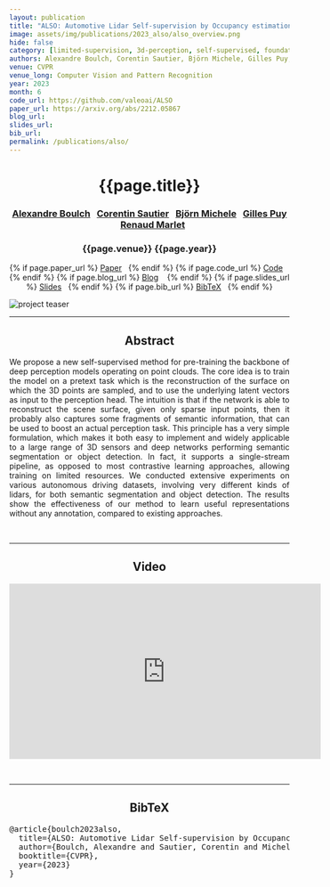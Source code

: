```yaml
---
layout: publication
title: "ALSO: Automotive Lidar Self-supervision by Occupancy estimation" 
image: assets/img/publications/2023_also/also_overview.png
hide: false
category: [limited-supervision, 3d-perception, self-supervised, foundation]
authors: Alexandre Boulch, Corentin Sautier, Björn Michele, Gilles Puy, Renaud Marlet
venue: CVPR
venue_long: Computer Vision and Pattern Recognition
year: 2023
month: 6
code_url: https://github.com/valeoai/ALSO 
paper_url: https://arxiv.org/abs/2212.05867
blog_url: 
slides_url: 
bib_url: 
permalink: /publications/also/
---
```


<h1 align="center"> {{page.title}} </h1>
<!-- Simple call of authors -->
<!-- <h3 align="center"> {{page.authors}} </h3> -->
<!-- Alternatively you can add links to author pages -->
<h3 align="center"> 
<a href="https://boulch.eu/">Alexandre Boulch</a>&nbsp;&nbsp;
<a href="https://scholar.google.com/citations?user=xYDkHEsAAAAJ&hl=en&oi=ao">Corentin Sautier</a>&nbsp;&nbsp;
<a href="https://github.com/BjoernMichele">Björn Michele</a>&nbsp;&nbsp;
<a href="https://sites.google.com/site/puygilles/home">Gilles Puy</a> &nbsp;&nbsp;
<a href="http://imagine.enpc.fr/~marletr/">Renaud Marlet</a></h3>


<h3 align="center"> {{page.venue}} {{page.year}} </h3>

<div align="center">
  <p>
    {% if page.paper_url %}
    <a href="{{ page.paper_url }}"><i class="far fa-file-pdf"></i> Paper</a>&nbsp;&nbsp;
    {% endif %}
    {% if page.code_url %}
    <a href="{{ page.code_url }}"><i class="fab fa-github"></i> Code</a> &nbsp;&nbsp;
    {% endif %}
    {% if page.blog_url %}
    <a href="{{ page.blog_url }}"><i class="fab fa-blogger"></i> Blog</a> &nbsp;&nbsp;
    {% endif %}
    {% if page.slides_url %}
    <a href="{{ page.slides_url }}"><i class="far fa-file-pdf"></i> Slides</a>&nbsp;&nbsp;
    {% endif %}
    {% if page.bib_url %}
    <a href="{{ page.bib_url}}"><i class="far fa-file-alt"></i> BibTeX</a>&nbsp;&nbsp;
    {% endif %}
  </p>
</div>


<div class="publication-teaser">
    <img src="../../{{ page.image }}" alt="project teaser"/>
</div>


<hr>

<h2  align="center"> Abstract</h2>

<p align="justify">We propose a new self-supervised method for pre-training the backbone of deep perception models operating on point clouds. The core idea is to train the model on a pretext task which is the reconstruction of the surface on which the 3D points are sampled, and to use the underlying latent vectors as input to the perception head. The intuition is that if the network is able to reconstruct the scene surface, given only sparse input points, then it probably also captures some fragments of semantic information, that can be used to boost an actual perception task. This principle has a very simple formulation, which makes it both easy to implement and widely applicable to a large range of 3D sensors and deep networks performing semantic segmentation or object detection. In fact, it supports a single-stream pipeline, as opposed to most contrastive learning approaches, allowing training on limited resources. We conducted extensive experiments on various autonomous driving datasets, involving very different kinds of lidars, for both semantic segmentation and object detection. The results show the effectiveness of our method to learn useful representations without any annotation, compared to existing approaches.</a></p>

<br>

<hr>

<h2 align="center"> Video</h2>

<p align="center">
  <iframe width="560" height="315" src="https://www.youtube.com/embed/GGIBKlMvphw" frameborder="0" allow="autoplay; encrypted-media" allowfullscreen align="center"></iframe>
</p>

<br>

<hr>

<h2  align="center">BibTeX</h2>
<left>
  <pre class="bibtex-box">
@article{boulch2023also,
  title={ALSO: Automotive Lidar Self-supervision by Occupancy estimation},
  author={Boulch, Alexandre and Sautier, Corentin and Michel, Bj{\"o}rn and Puy, Gilles and Marlet, Renaud},
  booktitle={CVPR},
  year={2023}
}
</pre>
</left>

<br>
